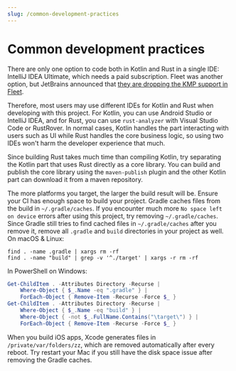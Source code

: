 ```yaml
---
slug: /common-development-practices
---
```


# Common development practices

There are only one option to code both in Kotlin and Rust in a single IDE: IntelliJ IDEA Ultimate,
which needs a paid
subscription. Fleet was another option, but JetBrains announced that
[they are dropping the KMP support in Fleet](https://blog.jetbrains.com/kotlin/2025/02/kotlin-multiplatform-tooling-shifting-gears/).

Therefore, most users may use different IDEs for Kotlin and Rust when developing with this project.
For Kotlin, you can use Android Studio or IntelliJ IDEA, and for Rust, you can use `rust-analyzer`
with Visual Studio Code or RustRover. In normal cases, Kotlin handles the part interacting with
users such as UI while Rust handles the core business logic, so using two IDEs won't harm the
developer experience that much.

Since building Rust takes much time than compiling Kotlin, try separating the Kotlin part that uses
Rust directly as a core library. You can build and publish the core library using the
`maven-publish` plugin and the other Kotlin part can download it from a maven repository.

The more platforms you target, the larger the build result will be. Ensure your CI has enough space
to build your project. Gradle caches files from the build in `~/.gradle/caches`. If you encounter
much more `No space left on device` errors after using this project, try removing
`~/.gradle/caches`. Since Gradle still tries to find cached files in `~/.gradle/caches` after you
remove it, remove all `.gradle` and `build` directories in your project as well. On macOS & Linux:

```shell
find . -name .gradle | xargs rm -rf
find . -name "build" | grep -v '^./target' | xargs -r rm -rf
```

In PowerShell on Windows:

```powershell
Get-ChildItem . -Attributes Directory -Recurse |
    Where-Object { $_.Name -eq ".gradle" } |
    ForEach-Object { Remove-Item -Recurse -Force $_ }
Get-ChildItem . -Attributes Directory -Recurse |
    Where-Object { $_.Name -eq "build" } |
    Where-Object { -not $_.FullName.Contains("\target\") } |
    ForEach-Object { Remove-Item -Recurse -Force $_ }
```

When you build iOS apps, Xcode generates files in `/private/var/folders/zz`, which are removed
automatically after every reboot. Try restart your Mac if you still have the disk space issue after
removing the Gradle caches.